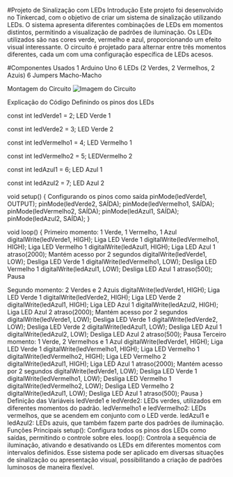 #Projeto de Sinalização com LEDs
Introdução
Este projeto foi desenvolvido no Tinkercad, com o objetivo de criar um sistema de sinalização utilizando LEDs. O sistema apresenta diferentes combinações de LEDs em momentos distintos, permitindo a visualização de padrões de iluminação. Os LEDs utilizados são nas cores verde, vermelho e azul, proporcionando um efeito visual interessante. O circuito é projetado para alternar entre três momentos diferentes, cada um com uma configuração específica de LEDs acesos.


#Componentes Usados ​​1 Arduino Uno 6 LEDs (2 Verdes, 2 Vermelhos, 2 Azuis) 6 Jumpers Macho-Macho

Montagem do Circuito
![Imagem do Circuito]()

Explicação do Código
Definindo os pinos dos LEDs

const int ledVerde1 = 2; LED Verde 1

const int ledVerde2 = 3; LED Verde 2

const int ledVermelho1 = 4; LED Vermelho 1

const int ledVermelho2 = 5; LEDVermelho 2

const int ledAzul1 = 6; LED Azul 1

const int ledAzul2 = 7; LED Azul 2

void setup() { Configurando os pinos como saída pinMode(ledVerde1, OUTPUT); pinMode(ledVerde2, SAÍDA); pinMode(ledVermelho1, SAÍDA); pinMode(ledVermelho2, SAÍDA); pinMode(ledAzul1, SAÍDA); pinMode(ledAzul2, SAÍDA); }

void loop() { Primeiro momento: 1 Verde, 1 Vermelho, 1 Azul digitalWrite(ledVerde1, HIGH); Liga LED Verde 1 digitalWrite(ledVermelho1, HIGH); Liga LED Vermelho 1 digitalWrite(ledAzul1, HIGH); Liga LED Azul 1 atraso(2000); Mantém acesso por 2 segundos digitalWrite(ledVerde1, LOW); Desliga LED Verde 1 digitalWrite(ledVermelho1, LOW); Desliga LED Vermelho 1 digitalWrite(ledAzul1, LOW); Desliga LED Azul 1 atraso(500); Pausa

Segundo momento: 2 Verdes e 2 Azuis digitalWrite(ledVerde1, HIGH); Liga LED Verde 1 digitalWrite(ledVerde2, HIGH); Liga LED Verde 2 digitalWrite(ledAzul1, HIGH); Liga LED Azul 1 digitalWrite(ledAzul2, HIGH); Liga LED Azul 2 atraso(2000); Mantém acesso por 2 segundos digitalWrite(ledVerde1, LOW); Desliga LED Verde 1 digitalWrite(ledVerde2, LOW); Desliga LED Verde 2 digitalWrite(ledAzul1, LOW); Desliga LED Azul 1 digitalWrite(ledAzul2, LOW); Desliga LED Azul 2 atraso(500); Pausa Terceiro momento: 1 Verde, 2 Vermelhos e 1 Azul digitalWrite(ledVerde1, HIGH); Liga LED Verde 1 digitalWrite(ledVermelho1, HIGH); Liga LED Vermelho 1 digitalWrite(ledVermelho2, HIGH); Liga LED Vermelho 2 digitalWrite(ledAzul1, HIGH); Liga LED Azul 1 atraso(2000); Mantém acesso por 2 segundos digitalWrite(ledVerde1, LOW); Desliga LED Verde 1 digitalWrite(ledVermelho1, LOW); Desliga LED Vermelho 1 digitalWrite(ledVermelho2, LOW); Desliga LED Vermelho 2 digitalWrite(ledAzul1, LOW); Desliga LED Azul 1 atraso(500); Pausa } Definição das Variáveis ​​ledVerde1 e ledVerde2: LEDs verdes, utilizados em diferentes momentos do padrão. ledVermelho1 e ledVermelho2: LEDs vermelhos, que se acendem em conjunto com o LED verde. ledAzul1 e ledAzul2: LEDs azuis, que também fazem parte dos padrões de iluminação. Funções Principais setup(): Configura todos os pinos dos LEDs como saídas, permitindo o controle sobre eles. loop(): Controla a sequência de iluminação, ativando e desativando os LEDs em diferentes momentos com intervalos definidos. Esse sistema pode ser aplicado em diversas situações de sinalização ou apresentação visual, possibilitando a criação de padrões luminosos de maneira flexível.
